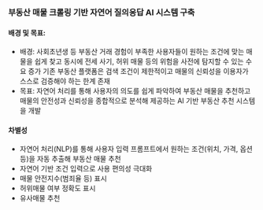### 부동산 매물 크롤링 기반 자연어 질의응답 AI 시스템 구축

#### 배경 및 목표:
- 배경:
    사회초년생 등 부동산 거래 경험이 부족한 사용자들이 원하는 조건에 맞는 매물을 쉽게 찾고 동시에 전세 사기, 허위 매물 등의 위험을 사전에 탐지할 수 있는 수요 증가
    기존 부동산 플랫폼은 검색 조건이 제한적이고 매물의 신뢰성을 이용자가 스스로 검증해야 하는 한계 존재    
- 목표: 자연어 처리를 통해 사용자의 의도를 쉽게 파악하여 부동산 매물을 추천하고 매물의 안전성과 신뢰성을 종합적으로 분석해 제공하는 AI 기반 부동산 추천 시스템을 개발

#### 차별성
- 자연어 처리(NLP)를 통해 사용자 입력 프롬프트에서 원하는 조건(위치, 가격, 옵션 등)을 자동 추출해 부동산 매물 추천
- 자연어 기반 조건 입력으로 사용 편의성 극대화
- 매물 안전지수(범죄율 등) 표시
- 허위매물 여부 정확도 표시
- 유사매물 추천
